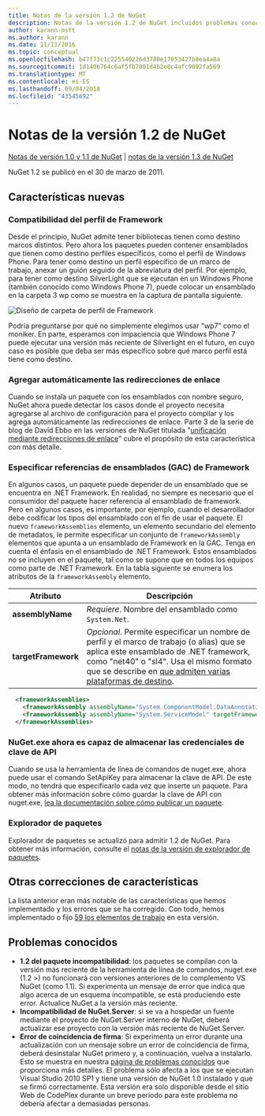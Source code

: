 ```yaml
---
title: Notas de la versión 1.2 de NuGet
description: Notas de la versión 1.2 de NuGet incluidos problemas conocidos, correcciones de errores, características agregadas y dcr.
author: karann-msft
ms.author: karann
ms.date: 11/11/2016
ms.topic: conceptual
ms.openlocfilehash: b47f73c1c225540226d3780e17053427b8ea4a8a
ms.sourcegitcommit: 1d1406764c6af5fb7801d462e0c4afc9092fa569
ms.translationtype: MT
ms.contentlocale: es-ES
ms.lasthandoff: 09/04/2018
ms.locfileid: "43545692"
---
```

# <a name="nuget-12-release-notes"></a>Notas de la versión 1.2 de NuGet

[Notas de versión 1.0 y 1.1 de NuGet](../release-notes/nuget-1.1.md) | [notas de la versión 1.3 de NuGet](../release-notes/nuget-1.3.md)

NuGet 1.2 se publicó en el 30 de marzo de 2011.

## <a name="new-features"></a>Características nuevas

### <a name="framework-profile-support"></a>Compatibilidad del perfil de Framework

Desde el principio, NuGet admite tener bibliotecas tienen como destino marcos distintos. Pero ahora los paquetes pueden contener ensamblados que tienen como destino perfiles específicos, como el perfil de Windows Phone. Para tener como destino un perfil específico de un marco de trabajo, anexar un guión seguido de la abreviatura del perfil. Por ejemplo, para tener como destino SilverLight que se ejecutan en un Windows Phone (también conocido como Windows Phone 7), puede colocar un ensamblado en la carpeta 3 wp como se muestra en la captura de pantalla siguiente.

![Diseño de carpeta de perfil de Framework](./media/framework-profile-support.png)

Podría preguntarse por qué no simplemente elegimos usar "wp7" como el moniker. En parte, esperamos con impaciencia que Windows Phone 7 puede ejecutar una versión más reciente de Silverlight en el futuro, en cuyo caso es posible que deba ser más específico sobre qué marco perfil está tiene como destino.

### <a name="automatically-add-binding-redirects"></a>Agregar automáticamente las redirecciones de enlace

Cuando se instala un paquete con los ensamblados con nombre seguro, NuGet ahora puede detectar los casos donde el proyecto necesita agregarse al archivo de configuración para el proyecto compilar y los agrega automáticamente las redirecciones de enlace. Parte 3 de la serie de blog de David Ebbo en las versiones de NuGet titulada "[unificación mediante redirecciones de enlace](http://blog.davidebbo.com/2011/01/nuget-versioning-part-3-unification-via.html)" cubre el propósito de esta característica con más detalle.

<a name="framework-assembly-refs"></a>

### <a name="specifying-framework-assembly-references-gac"></a>Especificar referencias de ensamblados (GAC) de Framework

En algunos casos, un paquete puede depender de un ensamblado que se encuentra en .NET Framework. En realidad, no siempre es necesario que el consumidor del paquete hacer referencia al ensamblado de framework. Pero en algunos casos, es importante, por ejemplo, cuando el desarrollador debe codificar los tipos del ensamblado con el fin de usar el paquete. El nuevo `frameworkAssemblies` elemento, un elemento secundario del elemento de metadatos, le permite especificar un conjunto de `frameworkAssembly` elementos que apunta a un ensamblado de Framework en la GAC. Tenga en cuenta el énfasis en el ensamblado de .NET Framework.
Estos ensamblados no se incluyen en el paquete, tal como se supone que en todos los equipos como parte de .NET Framework. En la tabla siguiente se enumera los atributos de la `frameworkAssembly` elemento.


|Atributo |Descripción|
|----------------|-----------|
|**assemblyName**|*Requiere*. Nombre del ensamblado como `System.Net`.|
|**targetFramework**|*Opcional*. Permite especificar un nombre de perfil y el marco de trabajo (o alias) que se aplica este ensamblado de .NET framework, como "net40" o "sl4". Usa el mismo formato que se describe en [que admiten varias plataformas de destino](../create-packages/supporting-multiple-target-frameworks.md).|

```xml
  <frameworkAssemblies>
    <frameworkAssembly assemblyName="System.ComponentModel.DataAnnotations" targetFramework="net40" />
    <frameworkAssembly assemblyName="System.ServiceModel" targetFramework="net40" />
  </frameworkAssemblies>
```

### <a name="nugetexe-now-is-able-to-store-api-key-credentials"></a>NuGet.exe ahora es capaz de almacenar las credenciales de clave de API

Cuando se usa la herramienta de línea de comandos de nuget.exe, ahora puede usar el comando SetApiKey para almacenar la clave de API. De este modo, no tendrá que especificarlo cada vez que inserte un paquete. Para obtener más información sobre cómo guardar la clave de API con nuget.exe, [lea la documentación sobre cómo publicar un paquete](../create-packages/publish-a-package.md).

### <a name="package-explorer"></a>Explorador de paquetes
Explorador de paquetes se actualizó para admitir 1.2 de NuGet. Para obtener más información, consulte el [notas de la versión de explorador de paquetes](http://nuget.codeplex.com/wikipage?title=New%20features%20in%20NuGet%20Package%20Explorer%201.0).

## <a name="other-featuresfixes"></a>Otras correcciones de características

La lista anterior eran más notable de las características que hemos implementado y los errores que se ha corregido. Con todo, hemos implementado o fijo [59 los elementos de trabajo](http://nuget.codeplex.com/workitem/list/advanced?keyword=&status=All&type=All&priority=All&release=NuGet%201.2&assignedTo=All&component=All&sortField=Votes&sortDirection=Descending&page=0) en esta versión.

## <a name="known-issues"></a>Problemas conocidos

* **1.2 del paquete incompatibilidad**: los paquetes se compilan con la versión más reciente de la herramienta de línea de comandos, nuget.exe (1.2 >) no funcionará con versiones anteriores de lo complemento VS NuGet (como 1.1). Si experimenta un mensaje de error que indica que algo acerca de un esquema incompatible, se está produciendo este error. Actualice NuGet a la versión más reciente.
* **Incompatibilidad de NuGet.Server**: si se va a hospedar un fuente mediante el proyecto de NuGet.Server interno de NuGet, deberá actualizar ese proyecto con la versión más reciente de NuGet.Server.
* **Error de coincidencia de firma**: Si experimenta un error durante una actualización con un mensaje sobre un error de coincidencia de firma, deberá desinstalar NuGet primero y, a continuación, vuelva a instalarlo. Esto se muestra en nuestra [página de problemas conocidos](../release-notes/known-issues.md) que proporciona más detalles. El problema sólo afecta a los que se ejecutan Visual Studio 2010 SP1 y tiene una versión de NuGet 1.0 instalado y que se firmó correctamente. Esta versión era solo disponible desde el sitio Web de CodePlex durante un breve período para este problema no debería afectar a demasiadas personas.